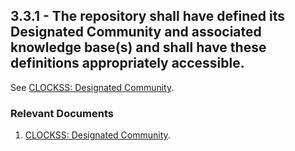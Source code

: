 ## 3.3.1 - The repository shall have defined its Designated Community and associated knowledge base(s) and shall have these definitions appropriately accessible.

See [CLOCKSS: Designated
Community](CLOCKSS:_Designated_Community#CLOCKSS_Designated_Community "wikilink").

### Relevant Documents

1.  [CLOCKSS: Designated
    Community](CLOCKSS:_Designated_Community "wikilink").